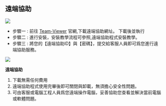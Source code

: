 ## 遠端協助
![](assets/img/demo/tv.png)
* 步驟一 : 前往 [Team-Viewer](https://www.teamviewer.com/tw/) 官網,下載遠端協助網址。
下載後並執行
* 步驟二 : 進行安裝，安裝教學流程可參照,遠端協助程式安裝教學。
* 步驟三 : 將您的【遠端協助ID】與【密碼】，提交給客服人員即可爲您進行遠端協助服務。

![](assets/img/demo/remote.png)

**遠端協助**
1. 下載無需任何費用
2. 遠端協助程式使用完畢後即可關閉與卸載，無須擔心安全性問題。
3. 可由客服或電腦工程人員爲您遠端操作電腦，妥善協助您查看並解決當前電腦或軟體問題。